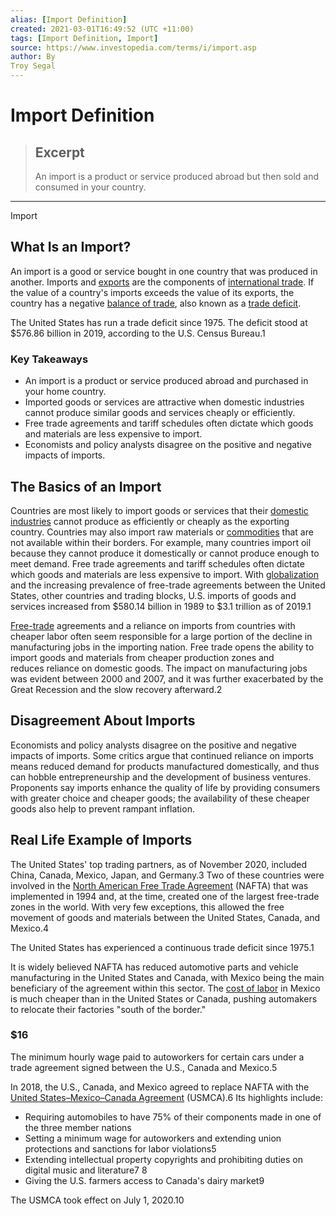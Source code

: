 ```yaml
---
alias: [Import Definition]
created: 2021-03-01T16:49:52 (UTC +11:00)
tags: [Import Definition, Import]
source: https://www.investopedia.com/terms/i/import.asp
author: By
Troy Segal
---
```


# Import Definition

> ## Excerpt
> An import is a product or service produced abroad but then sold and consumed in your country.

---

Import
## What Is an Import?

An import is a good or service bought in one country that was produced in another. Imports and [exports](https://www.investopedia.com/terms/e/export.asp) are the components of [international trade](https://www.investopedia.com/insights/what-is-international-trade/). If the value of a country's imports exceeds the value of its exports, the country has a negative [balance of trade](https://www.investopedia.com/terms/b/bot.asp), also known as a [trade deficit](https://www.investopedia.com/terms/t/trade_deficit.asp).

The United States has run a trade deficit since 1975. The deficit stood at $576.86 billion in 2019, according to the U.S. Census Bureau.1

### Key Takeaways

-   An import is a product or service produced abroad and purchased in your home country.
-   Imported goods or services are attractive when domestic industries cannot produce similar goods and services cheaply or efficiently.
-   Free trade agreements and tariff schedules often dictate which goods and materials are less expensive to import.
-   Economists and policy analysts disagree on the positive and negative impacts of imports.

## The Basics of an Import

Countries are most likely to import goods or services that their [domestic industries](https://www.investopedia.com/ask/answers/042315/how-do-tariffs-protect-domestic-industries.asp) cannot produce as efficiently or cheaply as the exporting country. Countries may also import raw materials or [commodities](https://www.investopedia.com/terms/c/commodity.asp) that are not available within their borders. For example, many countries import oil because they cannot produce it domestically or cannot produce enough to meet demand. Free trade agreements and tariff schedules often dictate which goods and materials are less expensive to import. With [globalization](https://www.investopedia.com/terms/g/globalization.asp) and the increasing prevalence of free-trade agreements between the United States, other countries and trading blocks, U.S. imports of goods and services increased from $580.14 billion in 1989 to $3.1 trillion as of 2019.1

[Free-trade](https://www.investopedia.com/terms/f/free-trade.asp) agreements and a reliance on imports from countries with cheaper labor often seem responsible for a large portion of the decline in manufacturing jobs in the importing nation. Free trade opens the ability to import goods and materials from cheaper production zones and reduces reliance on domestic goods. The impact on manufacturing jobs was evident between 2000 and 2007, and it was further exacerbated by the Great Recession and the slow recovery afterward.2

## Disagreement About Imports

Economists and policy analysts disagree on the positive and negative impacts of imports. Some critics argue that continued reliance on imports means reduced demand for products manufactured domestically, and thus can hobble entrepreneurship and the development of business ventures. Proponents say imports enhance the quality of life by providing consumers with greater choice and cheaper goods; the availability of these cheaper goods also help to prevent rampant inflation.

## Real Life Example of Imports

The United States' top trading partners, as of November 2020, included China, Canada, Mexico, Japan, and Germany.3 Two of these countries were involved in the [North American Free Trade Agreement](https://www.investopedia.com/terms/n/nafta.asp) (NAFTA) that was implemented in 1994 and, at the time, created one of the largest free-trade zones in the world. With very few exceptions, this allowed the free movement of goods and materials between the United States, Canada, and Mexico.4

The United States has experienced a continuous trade deficit since 1975.1

It is widely believed NAFTA has reduced automotive parts and vehicle manufacturing in the United States and Canada, with Mexico being the main beneficiary of the agreement within this sector. The [cost of labor](https://www.investopedia.com/terms/c/cost-of-labor.asp) in Mexico is much cheaper than in the United States or Canada, pushing automakers to relocate their factories "south of the border."

### $16

The minimum hourly wage paid to autoworkers for certain cars under a trade agreement signed between the U.S., Canada and Mexico.5

In 2018, the U.S., Canada, and Mexico agreed to replace NAFTA with the [United States–Mexico–Canada Agreement](https://www.investopedia.com/usmca-4582387) (USMCA).6 Its highlights include:

-   Requiring automobiles to have 75% of their components made in one of the three member nations
-   Setting a minimum wage for autoworkers and extending union protections and sanctions for labor violations5
-   Extending intellectual property copyrights and prohibiting duties on digital music and literature7 8
-   Giving the U.S. farmers access to Canada's dairy market9

The USMCA took effect on July 1, 2020.10

